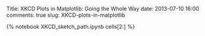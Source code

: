 Title: XKCD Plots in Matplotlib: Going the Whole Way
date: 2013-07-10 16:00
comments: true
slug: XKCD-plots-in-matplotlib

{% notebook XKCD_sketch_path.ipynb cells[2:] %}